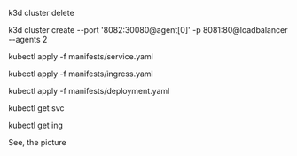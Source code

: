 
k3d cluster delete

k3d cluster create --port '8082:30080@agent[0]' -p 8081:80@loadbalancer --agents 2

kubectl apply -f manifests/service.yaml

kubectl apply -f manifests/ingress.yaml

kubectl apply -f manifests/deployment.yaml

kubectl get svc

kubectl get ing

See, the picture


